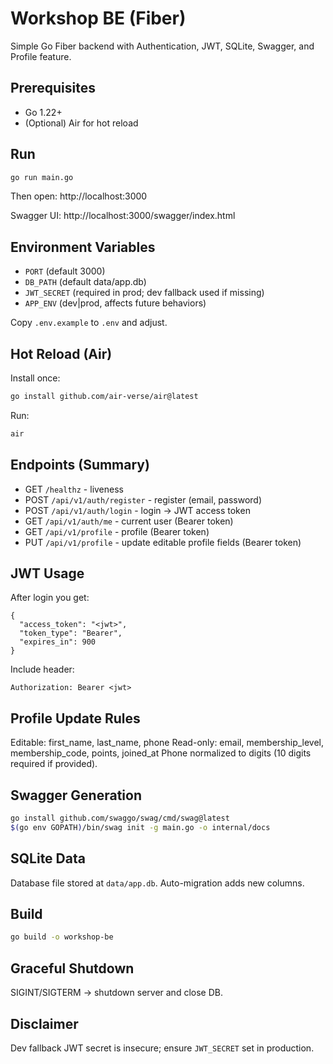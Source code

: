 # Workshop BE (Fiber)

Simple Go Fiber backend with Authentication, JWT, SQLite, Swagger, and Profile feature.

## Prerequisites
- Go 1.22+
- (Optional) Air for hot reload

## Run
```bash
go run main.go
```
Then open: http://localhost:3000

Swagger UI: http://localhost:3000/swagger/index.html

## Environment Variables
- `PORT` (default 3000)
- `DB_PATH` (default data/app.db)
- `JWT_SECRET` (required in prod; dev fallback used if missing)
- `APP_ENV` (dev|prod, affects future behaviors)

Copy `.env.example` to `.env` and adjust.

## Hot Reload (Air)
Install once:
```bash
go install github.com/air-verse/air@latest
```
Run:
```bash
air
```

## Endpoints (Summary)
- GET `/healthz` - liveness
- POST `/api/v1/auth/register` - register (email, password)
- POST `/api/v1/auth/login` - login → JWT access token
- GET `/api/v1/auth/me` - current user (Bearer token)
- GET `/api/v1/profile` - profile (Bearer token)
- PUT `/api/v1/profile` - update editable profile fields (Bearer token)

## JWT Usage
After login you get:
```
{
  "access_token": "<jwt>",
  "token_type": "Bearer",
  "expires_in": 900
}
```
Include header:
```
Authorization: Bearer <jwt>
```

## Profile Update Rules
Editable: first_name, last_name, phone
Read-only: email, membership_level, membership_code, points, joined_at
Phone normalized to digits (10 digits required if provided).

## Swagger Generation
```bash
go install github.com/swaggo/swag/cmd/swag@latest
$(go env GOPATH)/bin/swag init -g main.go -o internal/docs
```

## SQLite Data
Database file stored at `data/app.db`. Auto-migration adds new columns.

## Build
```bash
go build -o workshop-be
```

## Graceful Shutdown
SIGINT/SIGTERM → shutdown server and close DB.

## Disclaimer
Dev fallback JWT secret is insecure; ensure `JWT_SECRET` set in production.
